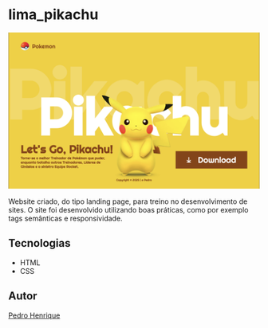 # lima_pikachu
![](./img/pagina-pikachu.png)

Website criado, do tipo landing page, para treino no desenvolvimento de sites.
O site foi desenvolvido utilizando boas práticas, como por exemplo tags semânticas e responsividade.

## Tecnologias
* HTML
* CSS

## Autor
[Pedro Henrique]()
